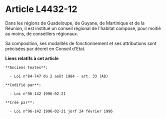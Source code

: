 # Article L4432-12

Dans les régions de Guadeloupe, de Guyane, de Martinique et de la Réunion, il est institué un conseil régional de l'habitat
composé, pour moitié au moins, de conseillers régionaux.

Sa composition, ses modalités de fonctionnement et ses attributions sont précisées par décret en Conseil d'Etat.

**Liens relatifs à cet article**

	**Anciens textes**:

	  - Loi n°84-747 du 2 août 1984 - art. 33 (Ab)

	**Codifié par**:

	  - Loi n°96-142 1996-02-21

	**Créé par**:

	  - Loi n°96-142 1996-02-21 jorf 24 février 1996
